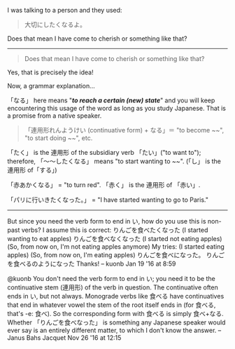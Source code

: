 I was talking to a person and they used:

> 大切にしたくなるよ。

Does that mean I have come to cherish or something like that?

---

> Does that mean I have come to cherish or something like that?

Yes, that is precisely the idea!

Now, a grammar explanation...

「なる」 here means "***to reach a certain (new) state***" and you will keep encountering this usage of the word as long as you study Japanese. That is a promise from a native speaker.

> 「連用形れんようけい (continuative form) + なる」＝ "to become ~~", "to start doing ~~", etc.

「たく」 is the 連用形 of the subsidiary verb 「たい」("to want to"); therefore, 「～～したくなる」 means "to start wanting to ~~". (「し」 is the 連用形 of「する」)

「赤あかくなる」 = "to turn red". 「赤く」 is the 連用形 of 「赤い」.

「パリに行いきたくなった。」 = "I have started wanting to go to Paris."

---

But since you need the verb form to end in い, how do you use this is non-past verbs? I assume this is correct: りんごを食べたくなった (I started wanting to eat apples) りんごを食べなくなった (I started not eating apples) (So, from now on, I'm not eating apples anymore) My tries: (I started eating apples) (So, from now on, I'm eating apples) りんごを食べになった。 りんごを食べるのようになった Thanks! – kuonb Jan 19 '16 at 8:59


@kuonb You don't need the verb form to end in い; you need it to be the continuative stem (連用形) of the verb in question. The continuative often ends in い, but not always. Monograde verbs like 食べる have continuatives that end in whatever vowel the stem of the root itself ends in (for 食べる, that's -e: 食べ). So the corresponding form with 食べる is simply 食べ+なる. Whether 「りんごを食べなった」 is something any Japanese speaker would ever say is an entirely different matter, to which I don't know the answer. – Janus Bahs Jacquet Nov 26 '16 at 12:15
